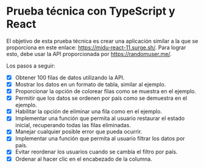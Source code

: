 # Prueba técnica con TypeScript y React

El objetivo de esta prueba técnica es crear una aplicación similar a la que se proporciona en este enlace: https://midu-react-11.surge.sh/. Para lograr esto, debe usar la API proporcionada por https://randomuser.me/.

Los pasos a seguir:

- [x] Obtener 100 filas de datos utilizando la API.
- [x] Mostrar los datos en un formato de tabla, similar al ejemplo.
- [x] Proporcionar la opción de colorear filas como se muestra en el ejemplo.
- [x] Permitir que los datos se ordenen por país como se demuestra en el ejemplo.
- [x] Habilitar la opción de eliminar una fila como en el ejemplo.
- [x] Implementar una función que permita al usuario restaurar el estado inicial, recuperando todas las filas eliminadas.
- [x] Manejar cualquier posible error que pueda ocurrir.
- [x] Implementar una función que permita al usuario filtrar los datos por país.
- [x] Evitar reordenar los usuarios cuando se cambia el filtro por país.
- [x] Ordenar al hacer clic en el encabezado de la columna.
